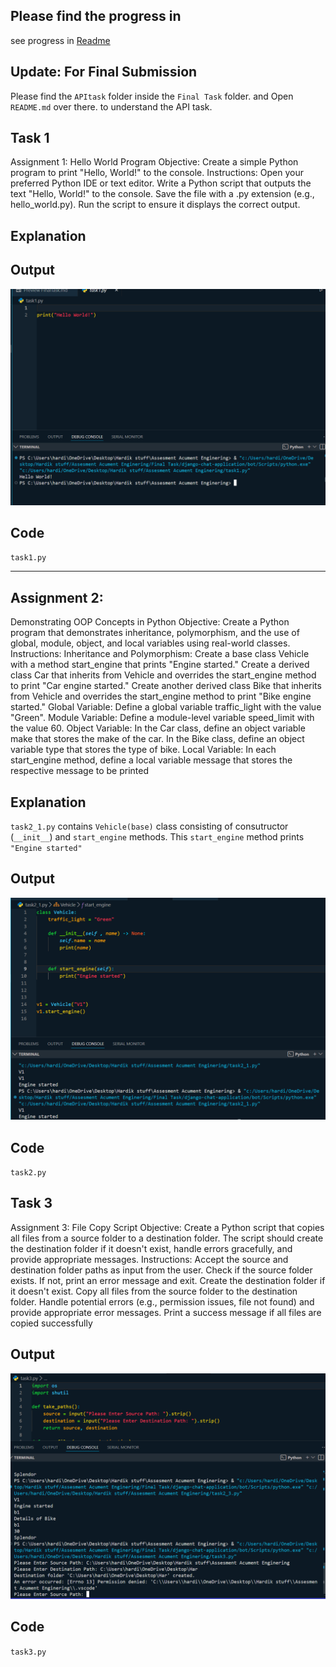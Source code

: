 ## Please find the progress in 
see progress in  [Readme](FinalTask/APITask/README.md)

## Update: For Final Submission

Please find the `APItask` folder inside the `Final Task` folder. and Open
`README.md` over there. to understand the API task.


## Task 1
Assignment 1: Hello World Program
Objective:
Create a simple Python program to print "Hello, World!" to the console.
Instructions:
Open your preferred Python IDE or text editor.
Write a Python script that outputs the text "Hello, World!" to the console.
Save the file with a .py extension (e.g., hello_world.py).
Run the script to ensure it displays the correct output.

## Explanation

## Output
![alt text](image-1.png)

## Code 
`task1.py`

---

## Assignment 2: 

Demonstrating OOP Concepts in Python
Objective:
Create a Python program that demonstrates inheritance, polymorphism, and the use of global, module, object, and local variables using real-world classes.
Instructions:
Inheritance and Polymorphism:
Create a base class Vehicle with a method start_engine that prints "Engine started."
Create a derived class Car that inherits from Vehicle and overrides the start_engine method to print "Car engine started."
Create another derived class Bike that inherits from Vehicle and overrides the start_engine method to print "Bike engine started."
Global Variable:
Define a global variable traffic_light with the value "Green".
Module Variable:
Define a module-level variable speed_limit with the value 60.
Object Variable:
In the Car class, define an object variable make that stores the make of the car.
In the Bike class, define an object variable type that stores the type of bike.
Local Variable:
In each start_engine method, define a local variable message that stores the respective message to be printed

## Explanation
`task2_1.py` contains `Vehicle(base)` class consisting of consutructor (`__init__`) and `start_engine` methods. This `start_engine` method prints `"Engine started"`

## Output
![alt text](image-2.png)
## Code 
`task2.py`

## Task 3
Assignment 3: File Copy Script
Objective:
Create a Python script that copies all files from a source folder to a destination folder. The script should create the destination folder if it doesn't exist, handle errors gracefully, and provide appropriate messages.
Instructions:
Accept the source and destination folder paths as input from the user.
Check if the source folder exists. If not, print an error message and exit.
Create the destination folder if it doesn't exist.
Copy all files from the source folder to the destination folder.
Handle potential errors (e.g., permission issues, file not found) and provide appropriate error messages.
Print a success message if all files are copied successfully

## Output
![alt text](image-3.png)
## Code 
`task3.py`


